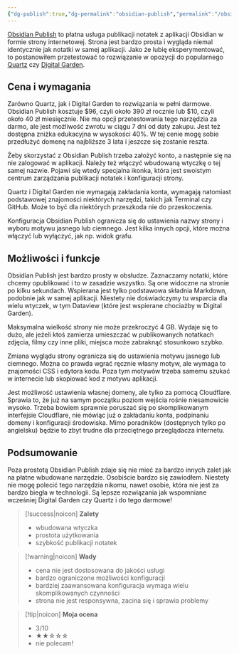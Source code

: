 ```yaml
---
{"dg-publish":true,"dg-permalink":"obsidian-publish","permalink":"/obsidian-publish/","tags":["Obsidian"]}
---
```



[Obsidian Publish](https://obsidian.md/publish) to płatna usługa publikacji notatek z aplikacji Obsidian w formie strony internetowej. Strona jest bardzo prosta i wygląda niemal identycznie jak notatki w samej aplikacji. Jako że lubię eksperymentować, to postanowiłem przetestować to rozwiązanie w opozycji do popularnego [Quartz](https://quartz.jzhao.xyz) czy [Digital Garden](https://dg-docs.ole.dev).

## Cena i wymagania

Zarówno Quartz, jak i Digital Garden to rozwiązania w pełni darmowe. Obsidian Publish kosztuje $96, czyli około 390 zł rocznie lub $10, czyli około 40 zł miesięcznie. Nie ma opcji przetestowania tego narzędzia za darmo, ale jest możliwość zwrotu w ciągu 7 dni od daty zakupu. Jest też dostępna zniżka edukacyjna w wysokości 40%. W tej cenie mogę sobie przedłużyć domenę na najbliższe 3 lata i jeszcze się zostanie reszta.

Żeby skorzystać z Obsidian Publish trzeba założyć konto, a następnie się na nie zalogować w aplikacji. Należy też włączyć wbudowaną wtyczkę o tej samej nazwie. Pojawi się wtedy specjalna ikonka, która jest swoistym centrum zarządzania publikacji notatek i konfiguracji strony.

Quartz i Digital Garden nie wymagają zakładania konta, wymagają natomiast podstawowej znajomości niektórych narzędzi, takich jak Terminal czy GitHub. Może to być dla niektórych przeszkoda nie do przeskoczenia.

Konfiguracja Obsidian Publish ogranicza się do ustawienia nazwy strony i wyboru motywu jasnego lub ciemnego. Jest kilka innych opcji, które można włączyć lub wyłączyć, jak np. widok grafu.

## Możliwości i funkcje

Obsidian Publish jest bardzo prosty w obsłudze. Zaznaczamy notatki, które chcemy opublikować i to w zasadzie wszystko. Są one widoczne na stronie po kilku sekundach. Wspierana jest tylko podstawowa składnia Markdown, podobnie jak w samej aplikacji. Niestety nie doświadczymy tu wsparcia dla wielu wtyczek, w tym Dataview (które jest wspierane chociażby w Digital Garden).

Maksymalna wielkość strony nie może przekroczyć 4 GB. Wydaje się to dużo, ale jeżeli ktoś zamierza umieszczać w publikowanych notatkach zdjęcia, filmy czy inne pliki, miejsca może zabraknąć stosunkowo szybko.

Zmiana wyglądu strony ogranicza się do ustawienia motywu jasnego lub ciemnego. Można co prawda wgrać ręcznie własny motyw, ale wymaga to znajomości CSS i edytora kodu. Poza tym motywów trzeba samemu szukać w internecie lub skopiować kod z motywu aplikacji.

Jest możliwość ustawienia własnej domeny, ale tylko za pomocą Cloudflare. Sprawia to, że już na samym początku poziom wejścia rośnie niesamowicie wysoko. Trzeba bowiem sprawnie poruszać się po skomplikowanym interfejsie Cloudflare, nie mówiąc już o zakładaniu konta, podpinaniu domeny i konfiguracji środowiska. Mimo poradników (dostępnych tylko po angielsku) będzie to zbyt trudne dla przeciętnego przeglądacza internetu.

## Podsumowanie

Poza prostotą Obsidian Publish zdaje się nie mieć za bardzo innych zalet jak na płatne wbudowane narzędzie. Osobiście bardzo się zawiodłem. Niestety nie mogę polecić tego narzędzia nikomu, nawet osobie, która nie jest za bardzo biegła w technologii. Są lepsze rozwiązania jak wspomniane wcześniej Digital Garden czy Quartz i do tego darmowe!

> [!success|noicon] **Zalety**
> - wbudowana wtyczka
> - prostota użytkowania
> - szybkość publikacji notatek

> [!warning|noicon] **Wady**
> - cena nie jest dostosowana do jakości usługi
> - bardzo ograniczone możliwości konfiguracji
> - bardziej zaawansowana konfiguracja wymaga wielu skomplikowanych czynności
> - strona nie jest responsywna, zacina się i sprawia problemy

> [!tip|noicon] **Moja ocena**
> - 3/10
> - ★★☆☆☆
> - nie polecam!
